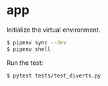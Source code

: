 # app

Initialize the virtual environment.

```sh
$ pipenv sync --dev
$ pipenv shell
```

Run the test:

```sh
$ pytest tests/test_diverts.py
```
